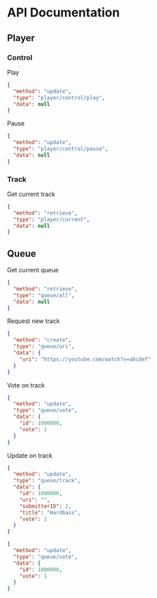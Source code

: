 # API Documentation

## Player

### Control
Play
```json
{
  "method": "update",
  "type": "player/control/play",
  "data": null
}
```

Pause
```json
{
  "method": "update",
  "type": "player/control/pause",
  "data": null
}
```

### Track
Get current track
```json
{
  "method": "retrieve",
  "type": "player/current",
  "data": null
}
```

## Queue
Get current queue
```json
{
  "method": "retrieve",
  "type": "queue/all",
  "data": null
}
```

Request new track
```json
{
  "method": "create",
  "type": "queue/uri",
  "data": {
    "uri": "https://youtube.com/watch?v=abcdef"
  }
}
```

Vote on track
```json
{
  "method": "update",
  "type": "queue/vote",
  "data": {
    "id": 1000000,
    "vote": 1
  }
}
```

Update on track
```json
{
  "method": "update",
  "type": "queue/track",
  "data": {
    "id": 1000000,
    "uri": "",
    "submitterID": 2,
    "title": "Hardbass",
    "vote": 1
  }
}
```


```json
{
  "method": "update",
  "type": "queue/vote",
  "data": {
    "id": 1000000,
    "vote": 1
  }
}
```